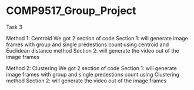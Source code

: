 # COMP9517_Group_Project

Task 3

Method 1: Centroid
We got 2 section of code
Section 1: will generate image frames with group and single predestions count using centroid and Euclidean distance method
Section 2: will generate the video out of the image frames

Method 2: Clustering
We got 2 section of code
Section 1: will generate image frames with group and single predestions count using Clustering method
Section 2: will generate the video out of the image frames
